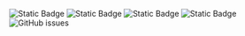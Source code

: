 ![Static Badge](https://img.shields.io/badge/blacklists-60-000000) ![Static Badge](https://img.shields.io/badge/blacklisted-3021148-cc0000) ![Static Badge](https://img.shields.io/badge/whitelisted-2242-00CC00) ![Static Badge](https://img.shields.io/badge/streaming_blacklist-28106-000000) ![GitHub issues](https://img.shields.io/github/issues/fabriziosalmi/blacklists)
